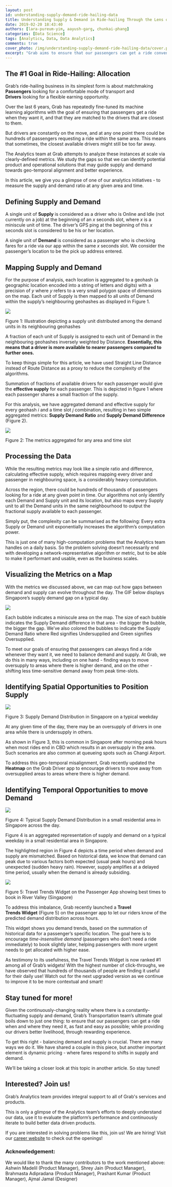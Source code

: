 ```yaml
---
layout: post
id: understanding-supply-demand-ride-hailing-data
title: Understanding Supply & Demand in Ride-hailing Through the Lens of Data
date: 2019-02-20 18:43:40
authors: [lara-pureum-yim, aayush-garg, chunkai-phang]
categories: [Data Science]
tags: [Analytics, Data, Data Analytics]
comments: true
cover_photo: /img/understanding-supply-demand-ride-hailing-data/cover.png
excerpt: "Grab aims to ensure that our passengers can get a ride conveniently while providing our drivers better livelihood. To achieve this, balancing demand and supply is crucial. This article gives you a glimpse of one of our analytics initiatives - how to measure the supply and demand ratio at any given area and time."
---
```


## The #1 Goal in Ride-Hailing: Allocation

Grab’s ride-hailing business in its simplest form is about matchmaking **Passengers** looking for a comfortable mode of transport and **Drivers** looking for a flexible earning opportunity.

Over the last 6 years, Grab has repeatedly fine-tuned its machine learning algorithms with the goal of ensuring that passengers get a ride when they want it, and that they are matched to the drivers that are closest to them.

But drivers are constantly on the move, and at any one point there could be hundreds of passengers requesting a ride within the same area. This means that sometimes, the closest available drivers might still be too far away.

The Analytics team at Grab attempts to analyze these instances at scale via clearly-defined metrics. We study the gaps so that we can identify potential product and operational solutions that may guide supply and demand towards geo-temporal alignment and better experience.

In this article, we give you a glimpse of one of our analytics initiatives - to measure the supply and demand ratio at any given area and time.

## Defining Supply and Demand

A single unit of **Supply** is considered as a driver who is Online and Idle (not currently on a job) at the beginning of an _x_ seconds slot, where _x_ is a miniscule unit of time. The driver’s GPS ping at the beginning of this _x_ seconds slot is considered to be his or her location.

A single unit of **Demand** is considered as a passenger who is checking fares for a ride via our app within the same _x_ seconds slot. We consider the passenger’s location to be the pick up address entered.

## Mapping Supply and Demand

For the purpose of analysis, each location is aggregated to a geohash (a geographic location encoded into a string of letters and digits) with a precision of _y_ where _y_ refers to a very small polygon space of dimensions on the map. Each unit of Supply is then mapped to all units of Demand within the supply’s neighbouring geohashes as displayed in Figure 1.

![](img/understanding-supply-demand-ride-hailing-data/image1.png)

Figure 1: Illustration depicting a supply unit distributed among the demand units in its neighbouring geohashes

A fraction of each unit of Supply is assigned to each unit of Demand in the neighbouring geohashes inversely weighted by Distance. **Essentially, this means that a driver is more available to nearer passengers compared to further ones.**

To keep things simple for this article, we have used Straight Line Distance instead of Route Distance as a proxy to reduce the complexity of the algorithms.

Summation of fractions of available drivers for each passenger would give the **effective supply** for each passenger. This is depicted in figure 1 where each passenger shares a small fraction of the supply.

For this analysis, we have aggregated demand and effective supply for every geohash _i_ and a time slot _j_ combination, resulting in two simple aggregated metrics: **Supply Demand Ratio** and **Supply Demand Difference** (Figure 2).

![](img/understanding-supply-demand-ride-hailing-data/image4.png)

Figure 2: The metrics aggregated for any area and time slot

## Processing the Data

While the resulting metrics may look like a simple ratio and difference, calculating effective supply, which requires mapping every driver and passenger in neighbouring space, is a considerably heavy computation.

Across the region, there could be hundreds of thousands of passengers looking for a ride at any given point in time. Our algorithms not only identify each Demand and Supply unit and its location, but also maps every Supply unit to all the Demand units in the same neighbourhood to output the fractional supply available to each passenger.

Simply put, the complexity can be summarised as the following: Every extra Supply or Demand unit exponentially increases the algorithm’s computation power.

This is just one of many high-computation problems that the Analytics team handles on a daily basis. So the problem solving doesn’t necessarily end with developing a network-representative algorithm or metric, but to be able to make it performant and usable, even as the business scales.

## Visualizing the Metrics on a Map

With the metrics we discussed above, we can map out how gaps between demand and supply can evolve throughout the day. The GIF below displays Singapore’s supply demand gap on a typical day.

![](img/understanding-supply-demand-ride-hailing-data/image5.gif)

Each bubble indicates a miniscule area on the map. The size of each bubble indicates the Supply Demand difference in that area - the bigger the bubble, the bigger the gap. We’ve also colored the bubbles to indicate the Supply Demand Ratio where Red signifies Undersupplied and Green signifies Oversupplied.

To meet our goals of ensuring that passengers can always find a ride whenever they want it, we need to balance demand and supply. At Grab, we do this in many ways, including on one hand - finding ways to move oversupply to areas where there is higher demand, and on the other - shifting less time-sensitive demand away from peak time-slots.

## Identifying Spatial Opportunities to Position Supply

![](img/understanding-supply-demand-ride-hailing-data/image3.png)

Figure 3: Supply Demand Distribution in Singapore on a typical weekday

At any given time of the day, there may be an oversupply of drivers in one area while there is undersupply in others.

As shown in Figure 3, this is common in Singapore after morning peak hours when most rides end in CBD which results in an oversupply in the area. Such scenarios are also common at queueing spots such as Changi Airport.

To address this geo-temporal misalignment, Grab recently updated the **Heatmap** on the Grab Driver app to encourage drivers to move away from oversupplied areas to areas where there is higher demand.

## Identifying Temporal Opportunities to move Demand

![](img/understanding-supply-demand-ride-hailing-data/image6.png)

Figure 4: Typical Supply Demand Distribution in a small residential area in Singapore across the day.

Figure 4 is an aggregated representation of supply and demand on a typical weekday in a small residential area in Singapore.

The highlighted region in Figure 4 depicts a time period when demand and supply are mismatched. Based on historical data, we know that demand can peak due to various factors both expected (usual peak hours) and unexpected (sudden heavy rain). However, supply amplifies at a delayed time period, usually when the demand is already subsiding.

![](img/understanding-supply-demand-ride-hailing-data/image2.jpg)

Figure 5: Travel Trends Widget on the Passenger App showing best times to book in River Valley (Singapore)

To address this imbalance, Grab recently launched a **Travel Trends Widget** (Figure 5) on the passenger app to let our riders know of the predicted demand distribution across hours.

This widget shows you demand trends, based on the summation of historical data for a passenger’s specific location. The goal here is to encourage _time-insensitive demand_ (passengers who don’t need a ride immediately) to book slightly later, helping passengers with more urgent needs to get allocated with higher ease.

As testimony to its usefulness, the Travel Trends Widget is now ranked #1 among all of Grab’s widgets! With the highest number of click-throughs, we have observed that hundreds of thousands of people are finding it useful for their daily use! Watch out for the next upgraded version as we continue to improve it to be more contextual and smart!

## Stay tuned for more!

Given the continuously-changing reality where there is a constantly-fluctuating supply and demand, Grab’s Transportation team’s ultimate goal boils down to just one thing: to ensure that our passengers can get a ride when and where they need it, as fast and easy as possible; while providing our drivers better livelihood, through rewarding experience.

To get this right - balancing demand and supply is crucial. There are many ways we do it. We have shared a couple in this piece, but another important element is dynamic pricing - where fares respond to shifts in supply and demand.

We’ll be taking a closer look at this topic in another article. So stay tuned!

## Interested? Join us!

Grab’s Analytics team provides integral support to all of Grab's services and products.

This is only a glimpse of the Analytics team’s efforts to deeply understand our data, use it to evaluate the platform’s performance and continuously iterate to build better data driven products.

If you are interested in solving problems like this, join us! We are hiring! Visit our [career website](https://grab.careers/) to check out the openings!

### Acknowledgement:

We would like to thank the many contributors to the work mentioned above: Ashwin Madelil (Product Manager), Shrey Jain (Product Manager), Brahmasta Adipradana (Product Manager), Prashant Kumar (Product Manager), Ajmal Jamal (Designer)
